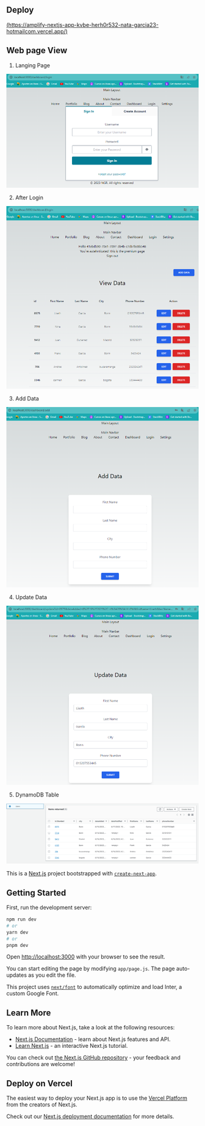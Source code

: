 ## Deploy
[(https://amplify-nextjs-app-kvbe-herh0r532-nata-garcia23-hotmailcom.vercel.app/)](https://amplify-nextjs-app-kvbe-herh0r532-nata-garcia23-hotmailcom.vercel.app/)

## Web page View

1. Langing Page

![Landing Page](https://github.com/natagr23/amplify-nextjs-app/blob/main/src/Data/aws_crud_auth_base1.PNG)

2. After Login

![Login](https://github.com/natagr23/amplify-nextjs-app/blob/main/src/Data/aws_crud_auth_base2.PNG)

3. Add Data

![Login](https://github.com/natagr23/amplify-nextjs-app/blob/main/src/Data/aws_crud_auth_base3.PNG)

4. Update Data

![Login](https://github.com/natagr23/amplify-nextjs-app/blob/main/src/Data/aws_crud_auth_base4.PNG)

5. DynamoDB Table

![Login](https://github.com/natagr23/amplify-nextjs-app/blob/main/src/Data/aws_crud_auth_base5.PNG)


This is a [Next.js](https://nextjs.org/) project bootstrapped with [`create-next-app`](https://github.com/vercel/next.js/tree/canary/packages/create-next-app).

## Getting Started

First, run the development server:

```bash
npm run dev
# or
yarn dev
# or
pnpm dev
```

Open [http://localhost:3000](http://localhost:3000) with your browser to see the result.

You can start editing the page by modifying `app/page.js`. The page auto-updates as you edit the file.

This project uses [`next/font`](https://nextjs.org/docs/basic-features/font-optimization) to automatically optimize and load Inter, a custom Google Font.

## Learn More

To learn more about Next.js, take a look at the following resources:

- [Next.js Documentation](https://nextjs.org/docs) - learn about Next.js features and API.
- [Learn Next.js](https://nextjs.org/learn) - an interactive Next.js tutorial.

You can check out [the Next.js GitHub repository](https://github.com/vercel/next.js/) - your feedback and contributions are welcome!

## Deploy on Vercel

The easiest way to deploy your Next.js app is to use the [Vercel Platform](https://vercel.com/new?utm_medium=default-template&filter=next.js&utm_source=create-next-app&utm_campaign=create-next-app-readme) from the creators of Next.js.

Check out our [Next.js deployment documentation](https://nextjs.org/docs/deployment) for more details.
